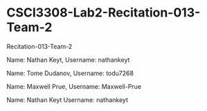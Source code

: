 # CSCI3308-Lab2-Recitation-013-Team-2

Recitation-013-Team-2

Name: Nathan Keyt, Username: nathankeyt

Name: Tome Dudanov,   Username: todu7268 

Name: Maxwell Prue, Username: Maxwell-Prue

Name: Nathan Keyt Username: nathankeyt
